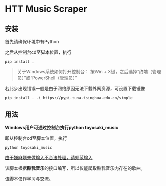 # HTT Music Scraper



## 安装

首先请确保环境中有Python

之后从控制台cd至脚本位置，执行

```shell
pip install .
```

> 关于Windows系统如何打开控制台：
> 按Win + X键，之后选择“终端（管理员）”或“PowerShell（管理员）”



若此步出现错误一般是由于网络原因无法下载外网资源，可设置下载镜像

```shell
pip install . -i https://pypi.tuna.tsinghua.edu.cn/simple
```



## 用法

**Windows用户可通过控制台执行python toyosaki_music**

即从控制台cd至脚本位置，执行

```shell
python toyosaki_music
```



<u>由于嫌麻烦未做输入不合法处理，请规范输入</u>



该脚本根据**酷我音乐**的接口编写，所以仅能爬取酷我音乐内存在的歌曲。

该脚本仅作学习与交流。

